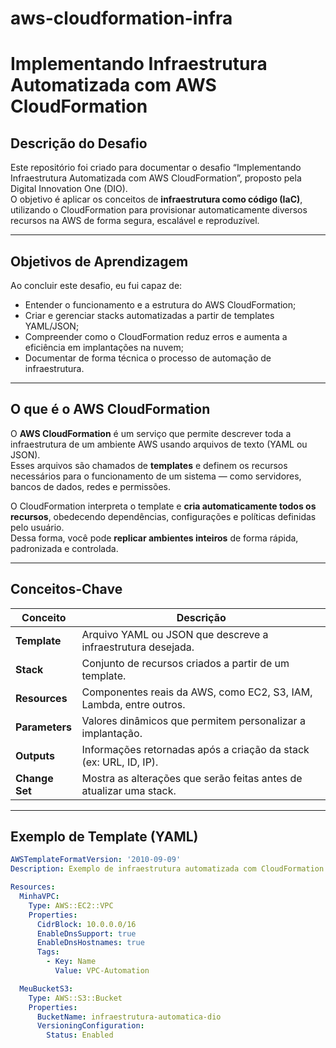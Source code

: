 # aws-cloudformation-infra
# Implementando Infraestrutura Automatizada com AWS CloudFormation

## Descrição do Desafio
Este repositório foi criado para documentar o desafio “Implementando Infraestrutura Automatizada com AWS CloudFormation”, proposto pela Digital Innovation One (DIO).  
O objetivo é aplicar os conceitos de **infraestrutura como código (IaC)**, utilizando o CloudFormation para provisionar automaticamente diversos recursos na AWS de forma segura, escalável e reproduzível.

---

## Objetivos de Aprendizagem
Ao concluir este desafio, eu fui capaz de:
- Entender o funcionamento e a estrutura do AWS CloudFormation;
- Criar e gerenciar stacks automatizadas a partir de templates YAML/JSON;
- Compreender como o CloudFormation reduz erros e aumenta a eficiência em implantações na nuvem;
- Documentar de forma técnica o processo de automação de infraestrutura.

---

## O que é o AWS CloudFormation
O **AWS CloudFormation** é um serviço que permite descrever toda a infraestrutura de um ambiente AWS usando arquivos de texto (YAML ou JSON).  
Esses arquivos são chamados de **templates** e definem os recursos necessários para o funcionamento de um sistema — como servidores, bancos de dados, redes e permissões.  

O CloudFormation interpreta o template e **cria automaticamente todos os recursos**, obedecendo dependências, configurações e políticas definidas pelo usuário.  
Dessa forma, você pode **replicar ambientes inteiros** de forma rápida, padronizada e controlada.

---

## Conceitos-Chave

| Conceito | Descrição |
|-----------|------------|
| **Template** | Arquivo YAML ou JSON que descreve a infraestrutura desejada. |
| **Stack** | Conjunto de recursos criados a partir de um template. |
| **Resources** | Componentes reais da AWS, como EC2, S3, IAM, Lambda, entre outros. |
| **Parameters** | Valores dinâmicos que permitem personalizar a implantação. |
| **Outputs** | Informações retornadas após a criação da stack (ex: URL, ID, IP). |
| **Change Set** | Mostra as alterações que serão feitas antes de atualizar uma stack. |

---

## Exemplo de Template (YAML)

```yaml
AWSTemplateFormatVersion: '2010-09-09'
Description: Exemplo de infraestrutura automatizada com CloudFormation

Resources:
  MinhaVPC:
    Type: AWS::EC2::VPC
    Properties:
      CidrBlock: 10.0.0.0/16
      EnableDnsSupport: true
      EnableDnsHostnames: true
      Tags:
        - Key: Name
          Value: VPC-Automation

  MeuBucketS3:
    Type: AWS::S3::Bucket
    Properties:
      BucketName: infraestrutura-automatica-dio
      VersioningConfiguration:
        Status: Enabled
